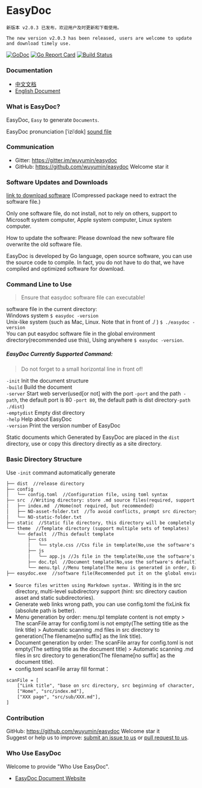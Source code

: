 # EasyDoc

`新版本 v2.0.3 已发布，欢迎用户及时更新和下载使用。`

`The new version v2.0.3 has been released, users are welcome to update and download timely use.`

[![GoDoc](https://godoc.org/github.com/wuyumin/easydoc?status.svg)](https://godoc.org/github.com/wuyumin/easydoc)
[![Go Report Card](https://goreportcard.com/badge/github.com/wuyumin/easydoc)](https://goreportcard.com/report/github.com/wuyumin/easydoc)
[![Build Status](https://travis-ci.org/wuyumin/easydoc.svg?branch=master)](https://travis-ci.org/wuyumin/easydoc)

### Documentation

- [中文文档](https://easydoc.089858.com/zh-CN)
- [English Document](https://easydoc.089858.com/en)

### What is EasyDoc?

EasyDoc, `Easy` to generate `Documents`.

EasyDoc pronunciation [ˈiziˈdɑk] [sound file](https://easydoc.089858.com/static/EasyDoc.mp3)

### Communication

- Gitter: <https://gitter.im/wuyumin/easydoc>
- GitHub: <https://github.com/wuyumin/easydoc> Welcome star it

### Software Updates and Downloads

[link to download software](https://github.com/wuyumin/easydoc/releases) (Compressed package need to extract the software file.)

Only one software file, do not install, not to rely on others, support to Microsoft system computer, Apple system computer, Linux system computer.

How to update the software: Please download the new software file overwrite the old software file.

EasyDoc is developed by Go language, open source software, you can use the source code to compile. In fact, you do not have to do that, we have compiled and optimized software for download.

### Command Line to Use

> Ensure that easydoc software file can executable!

software file in the current directory:  
Windows system `$ easydoc -version`  
Unix-like system (such as Mac, Linux. Note that in front of ./ ) `$ ./easydoc -version`  
You can put easydoc software file in the global environment directory(recommended use this), Using anywhere `$ easydoc -version`.

##### EasyDoc Currently Supported Command:

> Do not forget to a small horizontal line in front of!

`-init` Init the document structure  
`-build` Build the document  
`-server` Start web server(used[or not] with the port `-port` and the path` -path`, the default port is 80 `-port 80`, the default path is dist directory`-path ./dist`)  
`-emptydist` Empty dist directory  
`-help` Help about EasyDoc  
`-version` Print the version number of EasyDoc  

Static documents which Generated by EasyDoc are placed in the `dist` directory, use or copy this directory directly as a site directory.

### Basic Directory Structure

Use `-init` command automatically generate

```html
├── dist  //release directory
├── config
│   └── config.toml  //Configuration file, using toml syntax
├── src  //Writing directory: store .md source files(required, support to store in this directory and its subdirectories)
│   ├── index.md  //Home(not required, but recommended)
│   ├── NO-asset-folder.txt  //To avoid conflicts, prompt src directory with caution asset and static subdirectory
│   └── NO-static-folder.txt
├── static  //Static file directory, this directory will be completely copied to the release directory(Flexibility to use it for file layout)
└── theme  //Template directory (support multiple sets of templates)
    └── default  //This default template
        ├── css
        │   └── style.css //Css file in template(No,use the software's default)
        ├── js
        │   └── app.js //Js file in the template(No,use the software's default)
        ├── doc.tpl  //Document template(No,use the software's default)
        └── menu.tpl //Menu template(The menu is generated in order, Explanations below.)
├── easydoc.exe  //software file(Recommended put it on the global environment directory
```

- `Source files written using Markdown syntax. `Writing is in the src directory, multi-level subdirectory support (hint: src directory caution asset and static subdirectories).
- Generate web links wrong path, you can use config.toml the fixLink fix (absolute path is better).
- Menu generation by order: menu.tpl template content is not empty > The scanFile array for config.toml is not empty(The setting title as the link title) > Automatic scanning .md files in src directory to generation(The filename[no suffix] as the link title).
- Document generation by order: The scanFile array for config.toml is not empty(The setting title as the document title) > Automatic scanning .md files in src directory to generation(The filename[no suffix] as the document title).
- config.toml scanFile array fill format：

```html
scanFile = [
	["Link title", "base on src directory, src beginning of character, .md file path(support external link)"],
	["Home", "src/index.md"],
	["XXX page", "src/sub/XXX.md"],
]
```

### Contribution

GitHub: <https://github.com/wuyumin/easydoc> Welcome star it  
Suggest or help us to improve: [submit an issue to us](https://github.com/wuyumin/easydoc/issues) or [pull request to us](https://github.com/wuyumin/easydoc/pulls).

### Who Use EasyDoc

Welcome to provide "Who Use EasyDoc".

- [EasyDoc Document Website](https://easydoc.089858.com)
